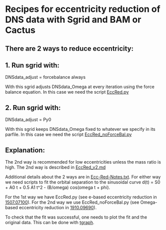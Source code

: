 # Recipes for eccentricity reduction of DNS data with Sgrid and BAM or Cactus

## There are 2 ways to reduce eccentricity:

## 1. Run sgrid with:
DNSdata_adjust = forcebalance always

With this sgrid adjusts DNSdata_Omega at every iteration using the force
balance equation.
In this case we need the script [EccRed.py](EccRed.py)

## 2. Run sgrid with:
DNSdata_adjust = Py0

With this sgrid keeps DNSdata_Omega fixed to whatever we specify in its
parfile.
In this case we need the script [EccRed_noForceBal.py](EccRed_noForceBal.py)

## Explanation:

The 2nd way is recommended for low eccentricities unless the mass ratio
is high. The 2nd way is described in
[EccRed_v2.md](https://github.com/sgridsource/EccRed/blob/main/EccRed_v2.md)

Additional details about the 2 ways are in
[Ecc-Red-Notes.txt](Ecc-Red-Notes.txt). For either way
we need scripts to fit the orbital separation to the sinusoidal curve
d(t) = S0 + A0 t + 0.5 A1 t^2 - (B/omega) cos(omega t + phi).

For the 1st way we have EccRed.py (see e-based eccentricity reduction in
[1507.07100](https://arxiv.org/abs/1507.07100)).
For the 2nd way we use EccRed_noForceBal.py (see Omega-based eccentricity
reduction in [1910.09690](https://arxiv.org/abs/1910.09690)).

To check that the fit was successful, one needs to plot the fit and the
original data. This can be done with
[tgraph](https://github.com/wofti/tgraph).
